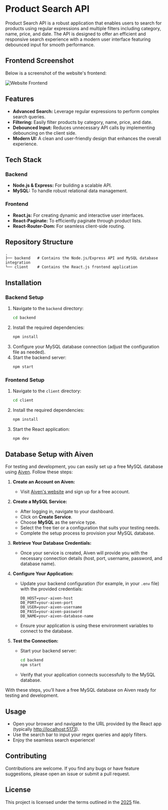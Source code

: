 # Product Search API

Product Search API is a robust application that enables users to search for products using regular expressions and multiple filters including category, name, price, and date. The API is designed to offer an efficient and responsive search experience with a modern user interface featuring debounced input for smooth performance.


## Frontend Screenshot

Below is a screenshot of the website's frontend:

![Website Frontend](https://github.com/user-attachments/assets/e9d5b6f2-8a80-435d-97f0-dce589382362)


## Features

- **Advanced Search:** Leverage regular expressions to perform complex search queries.
- **Filtering:** Easily filter products by category, name, price, and date.
- **Debounced Input:** Reduces unnecessary API calls by implementing debouncing on the client side.
- **Modern UI:** A clean and user-friendly design that enhances the overall experience.

## Tech Stack

### Backend
- **Node.js & Express:** For building a scalable API.
- **MySQL:** To handle robust relational data management.

### Frontend
- **React.js:** For creating dynamic and interactive user interfaces.
- **React-Paginate:** To efficiently paginate through product lists.
- **React-Router-Dom:** For seamless client-side routing.



## Repository Structure

```
.
├── backend   # Contains the Node.js/Express API and MySQL database integration
└── client    # Contains the React.js frontend application
```

## Installation

### Backend Setup
1. Navigate to the `backend` directory:
    ```bash
    cd backend
    ```
2. Install the required dependencies:
    ```bash
    npm install
    ```
3. Configure your MySQL database connection (adjust the configuration file as needed).
4. Start the backend server:
    ```bash
    npm start
    ```

### Frontend Setup
1. Navigate to the `client` directory:
    ```bash
    cd client
    ```
2. Install the required dependencies:
    ```bash
    npm install
    ```
3. Start the React application:
    ```bash
    npm dev
    ```

## Database Setup with Aiven

For testing and development, you can easily set up a free MySQL database using [Aiven](https://aiven.io/). Follow these steps:

1. **Create an Account on Aiven:**
   - Visit [Aiven's website](https://aiven.io/) and sign up for a free account.

2. **Create a MySQL Service:**
   - After logging in, navigate to your dashboard.
   - Click on **Create Service**.
   - Choose **MySQL** as the service type.
   - Select the free tier or a configuration that suits your testing needs.
   - Complete the setup process to provision your MySQL database.

3. **Retrieve Your Database Credentials:**
   - Once your service is created, Aiven will provide you with the necessary connection details (host, port, username, password, and database name).

4. **Configure Your Application:**
   - Update your backend configuration (for example, in your `.env` file) with the provided credentials:
     ```env
     DB_HOST=your-aiven-host
     DB_PORT=your-aiven-port
     DB_USER=your-aiven-username
     DB_PASS=your-aiven-password
     DB_NAME=your-aiven-database-name
     ```
   - Ensure your application is using these environment variables to connect to the database.

5. **Test the Connection:**
   - Start your backend server:
     ```bash
     cd backend
     npm start
     ```
   - Verify that your application connects successfully to the MySQL database.

With these steps, you’ll have a free MySQL database on Aiven ready for testing and development.


## Usage

- Open your browser and navigate to the URL provided by the React app (typically [http://localhost:5173](http://localhost:5173)).
- Use the search bar to input your regex queries and apply filters.
- Enjoy the seamless search experience!

## Contributing

Contributions are welcome. If you find any bugs or have feature suggestions, please open an issue or submit a pull request.

## License

This project is licensed under the terms outlined in the [2025](./LICENSE) file.

